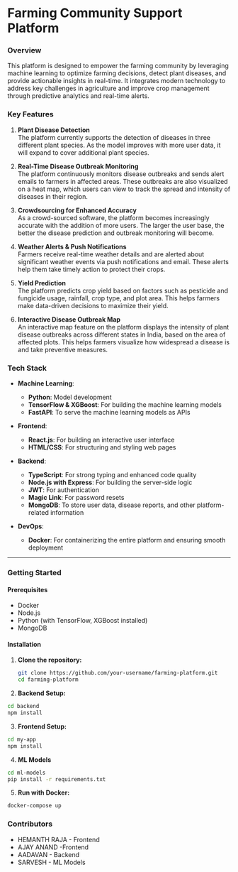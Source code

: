 # Farming Community Support Platform

### Overview
This platform is designed to empower the farming community by leveraging machine learning to optimize farming decisions, detect plant diseases, and provide actionable insights in real-time. It integrates modern technology to address key challenges in agriculture and improve crop management through predictive analytics and real-time alerts.

### Key Features

1. **Plant Disease Detection**  
   The platform currently supports the detection of diseases in three different plant species. As the model improves with more user data, it will expand to cover additional plant species.

2. **Real-Time Disease Outbreak Monitoring**  
   The platform continuously monitors disease outbreaks and sends alert emails to farmers in affected areas. These outbreaks are also visualized on a heat map, which users can view to track the spread and intensity of diseases in their region.

3. **Crowdsourcing for Enhanced Accuracy**  
   As a crowd-sourced software, the platform becomes increasingly accurate with the addition of more users. The larger the user base, the better the disease prediction and outbreak monitoring will become.

4. **Weather Alerts & Push Notifications**  
   Farmers receive real-time weather details and are alerted about significant weather events via push notifications and email. These alerts help them take timely action to protect their crops.

5. **Yield Prediction**  
   The platform predicts crop yield based on factors such as pesticide and fungicide usage, rainfall, crop type, and plot area. This helps farmers make data-driven decisions to maximize their yield.

6. **Interactive Disease Outbreak Map**  
   An interactive map feature on the platform displays the intensity of plant disease outbreaks across different states in India, based on the area of affected plots. This helps farmers visualize how widespread a disease is and take preventive measures.

### Tech Stack

- **Machine Learning**:  
  - **Python**: Model development  
  - **TensorFlow & XGBoost**: For building the machine learning models  
  - **FastAPI**: To serve the machine learning models as APIs

- **Frontend**:  
  - **React.js**: For building an interactive user interface  
  - **HTML/CSS**: For structuring and styling web pages

- **Backend**:  
  - **TypeScript**: For strong typing and enhanced code quality  
  - **Node.js with Express**: For building the server-side logic  
  - **JWT**: For authentication  
  - **Magic Link**: For password resets  
  - **MongoDB**: To store user data, disease reports, and other platform-related information

- **DevOps**:  
  - **Docker**: For containerizing the entire platform and ensuring smooth deployment

---

### Getting Started

#### Prerequisites
- Docker
- Node.js
- Python (with TensorFlow, XGBoost installed)
- MongoDB

#### Installation

1. **Clone the repository:**
   ```bash
   git clone https://github.com/your-username/farming-platform.git
   cd farming-platform
   ```

2. **Backend Setup:**
```bash
cd backend
npm install
```

3. **Frontend Setup:**
```bash
cd my-app
npm install
```
4. **ML Models**
```bash
cd ml-models
pip install -r requirements.txt
```

5. **Run with Docker:**
```bash
docker-compose up
```
### Contributors

- HEMANTH RAJA - Frontend
- AJAY ANAND -Frontend
- AADAVAN - Backend
- SARVESH - ML Models

